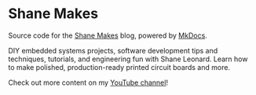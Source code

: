 # Shane Makes

Source code for the [Shane Makes](http://www.shaneleonard.me) blog, powered by [MkDocs](www.mkdocs.org).

DIY embedded systems projects, software development tips and techniques, tutorials, and engineering fun with Shane Leonard. Learn how to make polished, production-ready printed circuit boards and more.

Check out more content on my [YouTube channel](https://www.youtube.com/channel/UCkXkGHPZ0h24RZ9_wi6L0KQ)!
